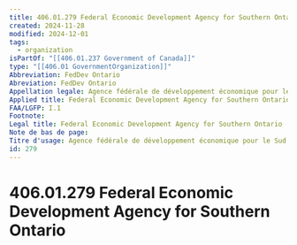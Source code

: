 ```yaml
---
title: 406.01.279 Federal Economic Development Agency for Southern Ontario
created: 2024-11-28
modified: 2024-12-01
tags:
  - organization
isPartOf: "[[406.01.237 Government of Canada]]"
type: "[[406.01 GovernmentOrganization]]"
Abbreviation: FedDev Ontario
Abreviation: FedDev Ontario
Appellation legale: Agence fédérale de développement économique pour le Sud de l'Ontario
Applied title: Federal Economic Development Agency for Southern Ontario
FAA/LGFP: I.1
Footnote: 
Legal title: Federal Economic Development Agency for Southern Ontario
Note de bas de page: 
Titre d'usage: Agence fédérale de développement économique pour le Sud de l'Ontario
id: 279
---
```

# 406.01.279 Federal Economic Development Agency for Southern Ontario
